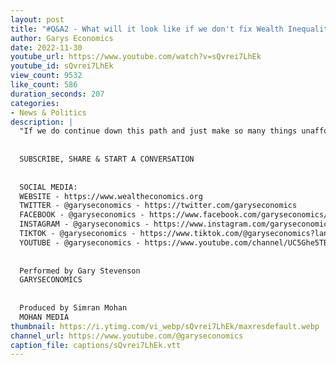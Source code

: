 ```yaml
---
layout: post
title: "#Q&A2 - What will it look like if we don't fix Wealth Inequality?"
author: Garys Economics
date: 2022-11-30
youtube_url: https://www.youtube.com/watch?v=sQvrei7LhEk
youtube_id: sQvrei7LhEk
view_count: 9532
like_count: 586
duration_seconds: 207
categories:
- News & Politics
description: |
  "If we do continue down this path and just make so many things unaffordable for people, basically make families unaffordable, what does that look like?" 
  
  
  SUBSCRIBE, SHARE & START A CONVERSATION
  
  
  SOCIAL MEDIA:
  WEBSITE - https://www.wealtheconomics.org
  TWITTER - @garyseconomics - https://twitter.com/garyseconomics
  FACEBOOK - @garyseconomics - https://www.facebook.com/garyseconomics/
  INSTAGRAM - @garyseconomics - https://www.instagram.com/garyseconomics/
  TIKTOK - @garyseconomics - https://www.tiktok.com/@garyseconomics?lang=en
  YOUTUBE - @garyseconomics - https://www.youtube.com/channel/UC5Ghe5TBQGYIOANuiNW4hDQ
  
  
  Performed by Gary Stevenson
  GARYSECONOMICS
  
  
  Produced by Simran Mohan
  MOHAN MEDIA
thumbnail: https://i.ytimg.com/vi_webp/sQvrei7LhEk/maxresdefault.webp
channel_url: https://www.youtube.com/@garyseconomics
caption_file: captions/sQvrei7LhEk.vtt
---
```

